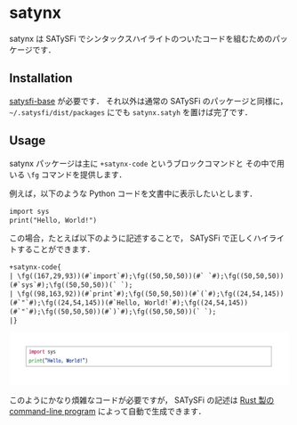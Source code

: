 # satynx

satynx は SATySFi でシンタックスハイライトのついたコードを組むためのパッケージです．

## Installation

[satysfi-base](https://github.com/nyuichi/satysfi-base) が必要です．
それ以外は通常の SATySFi のパッケージと同様に，
`~/.satysfi/dist/packages` にでも `satynx.satyh` を置けば完了です．

## Usage

satynx パッケージは主に `+satynx-code` というブロックコマンドと
その中で用いる `\fg` コマンドを提供します．

例えば，以下のような Python コードを文書中に表示したいとします．

```
import sys
print("Hello, World!")
```

この場合，たとえば以下のように記述することで， SATySFi で正しくハイライトすることができます．

```
+satynx-code{
| \fg((167,29,93))(#`import`#);\fg((50,50,50))(#` `#);\fg((50,50,50))(#`sys`#);\fg((50,50,50))(` `);
| \fg((98,163,92))(#`print`#);\fg((50,50,50))(#`(`#);\fg((24,54,145))(#`"`#);\fg((24,54,145))(#`Hello, World!`#);\fg((24,54,145))(#`"`#);\fg((50,50,50))(#`)`#);\fg((50,50,50))(` `);
|}
```

<img src="./fig/example.png">

このようにかなり煩雑なコードが必要ですが，
SATySFi の記述は [Rust 製の command-line program](https://github.com/monaqa/rust-satynx) によって自動で生成できます．

